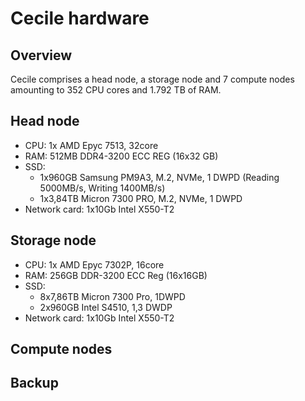 # Cecile hardware

## Overview

Cecile comprises a head node, a storage node and 7 compute nodes amounting to 352 CPU cores and 1.792 TB of RAM.

## Head node

- CPU: 1x AMD Epyc 7513, 32core
- RAM: 512MB DDR4-3200 ECC REG (16x32 GB)
- SSD: 
    - 1x960GB Samsung PM9A3, M.2, NVMe, 1 DWPD (Reading 5000MB/s, Writing 1400MB/s)
    - 1x3,84TB Micron 7300 PRO, M.2, NVMe, 1 DWPD
- Network card: 1x10Gb Intel X550-T2

## Storage node

- CPU: 1x AMD Epyc 7302P, 16core
- RAM: 256GB DDR-3200 ECC Reg (16x16GB)
- SSD:
    - 8x7,86TB Micron 7300 Pro, 1DWPD
    - 2x960GB Intel S4510, 1,3 DWDP
- Network card: 1x10Gb Intel X550-T2

## Compute nodes


## Backup